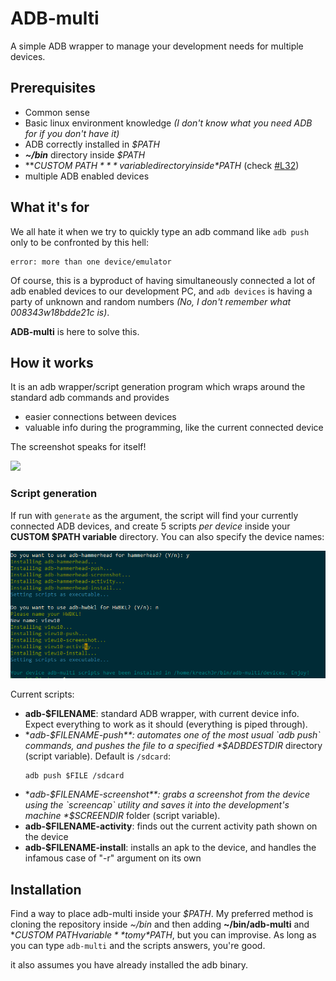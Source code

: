 # ADB-multi

A simple ADB wrapper to manage your development needs for multiple devices.

## Prerequisites
 * Common sense
 * Basic linux environment knowledge *(I don't know what you need ADB for if you don't have it)*
 * ADB correctly installed in *$PATH*
 * ***~/bin*** directory inside *$PATH*
 * ***CUSTOM $PATH*** variable directory inside *$PATH* (check [#L32](https://github.com/KreAch3R/adb-multi/blob/2f652363422e41f1105c1ed102e091f833b40d85/adb-multi#L32))
 * multiple ADB enabled devices

## What it's for

We all hate it when we try to quickly type an adb command like `adb push` only to be confronted by this hell:
```
error: more than one device/emulator
```

Of course, this is a byproduct of having simultaneously connected a lot of adb enabled devices to our development PC, and `adb devices` is having a party of unknown and random numbers *(No, I don't remember what 008343w18bdde21c is)*.

**ADB-multi** is here to solve this.

## How it works

It is an adb wrapper/script generation program which wraps around the standard adb commands and provides
* easier connections between devices    
* valuable info during the programming, like the current connected device   

The screenshot speaks for itself!

<img src="screenshots/screenshot.png?raw=true">

### Script generation

If run with `generate` as the argument, the script will find your currently connected ADB devices, and create 5 scripts *per device* inside your **CUSTOM $PATH variable** directory. You can also specify the device names:

<img src="screenshots/screenshot2.png?raw=true">

Current scripts:
   * **adb-$FILENAME**: standard ADB wrapper, with current device info. Expect everything to work as it should (everything is piped through).   
   * **adb-$FILENAME-push**: automates one of the most usual `adb push` commands, and pushes the file to a specified *$ADBDESTDIR* directory (script variable). Default is `/sdcard`:
      ```
      adb push $FILE /sdcard
      ```
  * **adb-$FILENAME-screenshot**: grabs a screenshot from the device using the `screencap` utility and saves it into the development's machine *$SCREENDIR* folder (script variable).
  * **adb-$FILENAME-activity**: finds out the current activity path shown on the device
  * **adb-$FILENAME-install**: installs an apk to the device, and handles the infamous case of "-r" argument on its own

## Installation

Find a way to place adb-multi inside your *$PATH*. My preferred method is cloning the repository inside *~/bin* and then adding **~/bin/adb-multi** and **CUSTOM $PATH variable** to my *$PATH*, but you can improvise. As long as you can type ```adb-multi``` and the scripts answers, you're good.

it also assumes you have already installed the adb binary.
